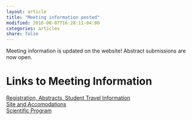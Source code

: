 ```yaml
---
layout: article
title: "Meeting information posted"
modified: 2016-08-07T16:28:11-04:00
categories: articles
share: false
---
```


Meeting information is updated on the website!  Abstract submissions are now open.

# Links to Meeting Information

[Registration, Abstracts, Student Travel Information](http://asm-ncb.org/registration/)  
[Site and Accomodations](http://asm-ncb.org/accomodations/)  
[Scientific Program](http://asm-ncb.org/program/)


